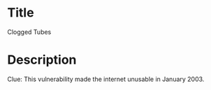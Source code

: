 # Title

Clogged Tubes

# Description

Clue: This vulnerability made the internet unusable in January 2003.
